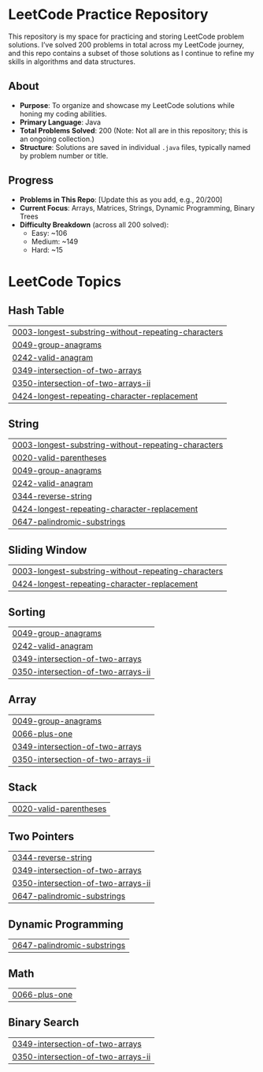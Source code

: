 # LeetCode Practice Repository

This repository is my space for practicing and storing LeetCode problem solutions. I’ve solved 200 problems in total across my LeetCode journey, and this repo contains a subset of those solutions as I continue to refine my skills in algorithms and data structures.

## About
- **Purpose**: To organize and showcase my LeetCode solutions while honing my coding abilities.
- **Primary Language**: Java
- **Total Problems Solved**: 200 (Note: Not all are in this repository; this is an ongoing collection.)
- **Structure**: Solutions are saved in individual `.java` files, typically named by problem number or title.

## Progress
- **Problems in This Repo**: [Update this as you add, e.g., 20/200]
- **Current Focus**: Arrays, Matrices, Strings, Dynamic Programming, Binary Trees
- **Difficulty Breakdown** (across all 200 solved):
  - Easy: ~106
  - Medium: ~149
  - Hard: ~15
  

<!---LeetCode Topics Start-->
# LeetCode Topics
## Hash Table
|  |
| ------- |
| [0003-longest-substring-without-repeating-characters](https://github.com/Pratikshapandey1609/LeetcodePractice/tree/master/0003-longest-substring-without-repeating-characters) |
| [0049-group-anagrams](https://github.com/Pratikshapandey1609/LeetcodePractice/tree/master/0049-group-anagrams) |
| [0242-valid-anagram](https://github.com/Pratikshapandey1609/LeetcodePractice/tree/master/0242-valid-anagram) |
| [0349-intersection-of-two-arrays](https://github.com/Pratikshapandey1609/LeetcodePractice/tree/master/0349-intersection-of-two-arrays) |
| [0350-intersection-of-two-arrays-ii](https://github.com/Pratikshapandey1609/LeetcodePractice/tree/master/0350-intersection-of-two-arrays-ii) |
| [0424-longest-repeating-character-replacement](https://github.com/Pratikshapandey1609/LeetcodePractice/tree/master/0424-longest-repeating-character-replacement) |
## String
|  |
| ------- |
| [0003-longest-substring-without-repeating-characters](https://github.com/Pratikshapandey1609/LeetcodePractice/tree/master/0003-longest-substring-without-repeating-characters) |
| [0020-valid-parentheses](https://github.com/Pratikshapandey1609/LeetcodePractice/tree/master/0020-valid-parentheses) |
| [0049-group-anagrams](https://github.com/Pratikshapandey1609/LeetcodePractice/tree/master/0049-group-anagrams) |
| [0242-valid-anagram](https://github.com/Pratikshapandey1609/LeetcodePractice/tree/master/0242-valid-anagram) |
| [0344-reverse-string](https://github.com/Pratikshapandey1609/LeetcodePractice/tree/master/0344-reverse-string) |
| [0424-longest-repeating-character-replacement](https://github.com/Pratikshapandey1609/LeetcodePractice/tree/master/0424-longest-repeating-character-replacement) |
| [0647-palindromic-substrings](https://github.com/Pratikshapandey1609/LeetcodePractice/tree/master/0647-palindromic-substrings) |
## Sliding Window
|  |
| ------- |
| [0003-longest-substring-without-repeating-characters](https://github.com/Pratikshapandey1609/LeetcodePractice/tree/master/0003-longest-substring-without-repeating-characters) |
| [0424-longest-repeating-character-replacement](https://github.com/Pratikshapandey1609/LeetcodePractice/tree/master/0424-longest-repeating-character-replacement) |
## Sorting
|  |
| ------- |
| [0049-group-anagrams](https://github.com/Pratikshapandey1609/LeetcodePractice/tree/master/0049-group-anagrams) |
| [0242-valid-anagram](https://github.com/Pratikshapandey1609/LeetcodePractice/tree/master/0242-valid-anagram) |
| [0349-intersection-of-two-arrays](https://github.com/Pratikshapandey1609/LeetcodePractice/tree/master/0349-intersection-of-two-arrays) |
| [0350-intersection-of-two-arrays-ii](https://github.com/Pratikshapandey1609/LeetcodePractice/tree/master/0350-intersection-of-two-arrays-ii) |
## Array
|  |
| ------- |
| [0049-group-anagrams](https://github.com/Pratikshapandey1609/LeetcodePractice/tree/master/0049-group-anagrams) |
| [0066-plus-one](https://github.com/Pratikshapandey1609/LeetcodePractice/tree/master/0066-plus-one) |
| [0349-intersection-of-two-arrays](https://github.com/Pratikshapandey1609/LeetcodePractice/tree/master/0349-intersection-of-two-arrays) |
| [0350-intersection-of-two-arrays-ii](https://github.com/Pratikshapandey1609/LeetcodePractice/tree/master/0350-intersection-of-two-arrays-ii) |
## Stack
|  |
| ------- |
| [0020-valid-parentheses](https://github.com/Pratikshapandey1609/LeetcodePractice/tree/master/0020-valid-parentheses) |
## Two Pointers
|  |
| ------- |
| [0344-reverse-string](https://github.com/Pratikshapandey1609/LeetcodePractice/tree/master/0344-reverse-string) |
| [0349-intersection-of-two-arrays](https://github.com/Pratikshapandey1609/LeetcodePractice/tree/master/0349-intersection-of-two-arrays) |
| [0350-intersection-of-two-arrays-ii](https://github.com/Pratikshapandey1609/LeetcodePractice/tree/master/0350-intersection-of-two-arrays-ii) |
| [0647-palindromic-substrings](https://github.com/Pratikshapandey1609/LeetcodePractice/tree/master/0647-palindromic-substrings) |
## Dynamic Programming
|  |
| ------- |
| [0647-palindromic-substrings](https://github.com/Pratikshapandey1609/LeetcodePractice/tree/master/0647-palindromic-substrings) |
## Math
|  |
| ------- |
| [0066-plus-one](https://github.com/Pratikshapandey1609/LeetcodePractice/tree/master/0066-plus-one) |
## Binary Search
|  |
| ------- |
| [0349-intersection-of-two-arrays](https://github.com/Pratikshapandey1609/LeetcodePractice/tree/master/0349-intersection-of-two-arrays) |
| [0350-intersection-of-two-arrays-ii](https://github.com/Pratikshapandey1609/LeetcodePractice/tree/master/0350-intersection-of-two-arrays-ii) |
<!---LeetCode Topics End-->